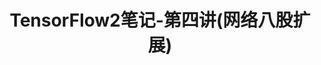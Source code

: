 ---
title: TensorFlow2笔记-第四讲(网络八股扩展)
categories: 
    - 深度学习
    - TensorFlow2
tags: 
    - TensorFlow2
---